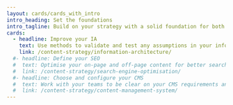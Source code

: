 ```yaml
---
layout: cards/cards_with_intro
intro_heading: Set the foundations
intro_tagline: Build on your strategy with a solid foundation for both internal and external users.
cards:
  - headline: Improve your IA
    text: Use methods to validate and test any assumptions in your information architecture.  
    link: /content-strategy/information-architecture/
  #- headline: Define your SEO
  #  text: Optimise your on-page and off-page content for better search results.
  #  link: /content-strategy/search-engine-optimisation/
  #- headline: Choose and configure your CMS
  #  text: Work with your teams to be clear on your CMS requirements and options.
  #  link: /content-strategy/content-management-system/
---
```

